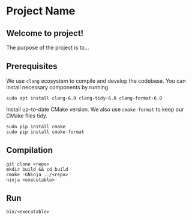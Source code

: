 # Project Name

## Welcome to <Project Name> project!
The purpose of the project is to... 

## Prerequisites
We use `clang` ecosystem to compile and develop the codebase. You can install necessary components by running
```
sudo apt install clang-6.0 clang-tidy-6.0 clang-format-6.0
```

Install up-to-date CMake version. We also use `cmake-format` to keep our CMake files tidy.
```
sudo pip install cmake
sudo pip install cmake-format
```

## Compilation
```
git clone <repo>
mkdir build && cd build
cmake -GNinja ../<repo>
ninja <executable> 
```

## Run
```
bin/<executable>
```

